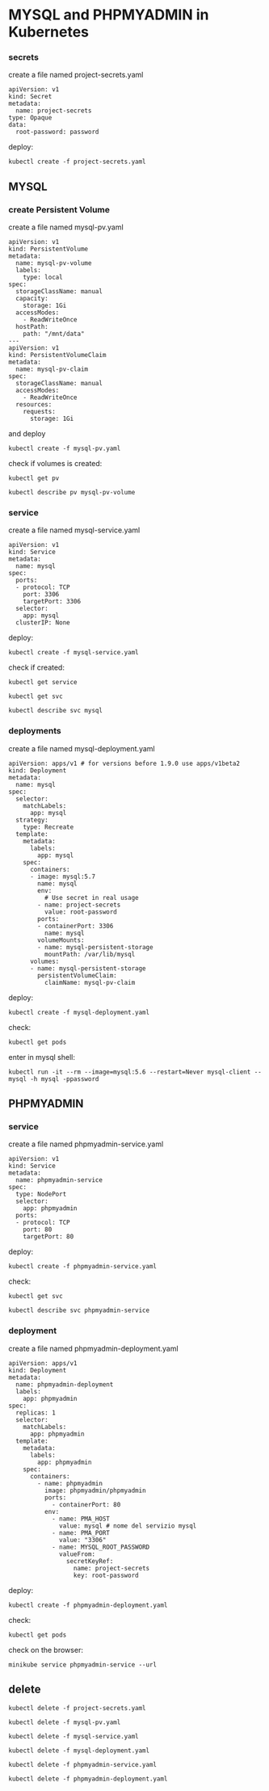 # MYSQL and PHPMYADMIN in Kubernetes

### secrets
create a file named project-secrets.yaml
```
apiVersion: v1
kind: Secret
metadata:
  name: project-secrets
type: Opaque
data:
  root-password: password
```

deploy:
```
kubectl create -f project-secrets.yaml
```
## MYSQL
### create Persistent Volume

create a file named mysql-pv.yaml
```
apiVersion: v1
kind: PersistentVolume
metadata:
  name: mysql-pv-volume
  labels:
    type: local
spec:
  storageClassName: manual
  capacity:
    storage: 1Gi
  accessModes:
    - ReadWriteOnce
  hostPath:
    path: "/mnt/data"
---
apiVersion: v1
kind: PersistentVolumeClaim
metadata:
  name: mysql-pv-claim
spec:
  storageClassName: manual
  accessModes:
    - ReadWriteOnce
  resources:
    requests:
      storage: 1Gi
```

and deploy
```
kubectl create -f mysql-pv.yaml
```
check if volumes is created:
```
kubectl get pv

kubectl describe pv mysql-pv-volume
```

### service
create a file named mysql-service.yaml
```
apiVersion: v1
kind: Service
metadata:
  name: mysql
spec:
  ports:
  - protocol: TCP
    port: 3306
    targetPort: 3306
  selector:
    app: mysql
  clusterIP: None
```
deploy:
```
kubectl create -f mysql-service.yaml
```

check if created:
```
kubectl get service

kubectl get svc

kubectl describe svc mysql
```

### deployments
create a file named mysql-deployment.yaml
```
apiVersion: apps/v1 # for versions before 1.9.0 use apps/v1beta2
kind: Deployment
metadata:
  name: mysql
spec:
  selector:
    matchLabels:
      app: mysql
  strategy:
    type: Recreate
  template:
    metadata:
      labels:
        app: mysql
    spec:
      containers:
      - image: mysql:5.7
        name: mysql
        env:
          # Use secret in real usage
        - name: project-secrets
          value: root-password
        ports:
        - containerPort: 3306
          name: mysql
        volumeMounts:
        - name: mysql-persistent-storage
          mountPath: /var/lib/mysql
      volumes:
      - name: mysql-persistent-storage
        persistentVolumeClaim:
          claimName: mysql-pv-claim
```
deploy:
```
kubectl create -f mysql-deployment.yaml
```

check:
```
kubectl get pods
```

enter in mysql shell:
```
kubectl run -it --rm --image=mysql:5.6 --restart=Never mysql-client -- mysql -h mysql -ppassword
```

## PHPMYADMIN

### service
create a file named phpmyadmin-service.yaml
```
apiVersion: v1
kind: Service
metadata:
  name: phpmyadmin-service
spec:
  type: NodePort
  selector:
    app: phpmyadmin
  ports:
  - protocol: TCP
    port: 80
    targetPort: 80
```

deploy:
```
kubectl create -f phpmyadmin-service.yaml 
```

check:
```
kubectl get svc

kubectl describe svc phpmyadmin-service
```

### deployment
create a file named phpmyadmin-deployment.yaml
```
apiVersion: apps/v1
kind: Deployment
metadata:
  name: phpmyadmin-deployment
  labels:
    app: phpmyadmin
spec:
  replicas: 1
  selector:
    matchLabels:
      app: phpmyadmin
  template:
    metadata:
      labels:
        app: phpmyadmin
    spec:
      containers:
        - name: phpmyadmin
          image: phpmyadmin/phpmyadmin
          ports:
            - containerPort: 80
          env:
            - name: PMA_HOST
              value: mysql # nome del servizio mysql
            - name: PMA_PORT
              value: "3306"
            - name: MYSQL_ROOT_PASSWORD
              valueFrom:
                secretKeyRef:
                  name: project-secrets
                  key: root-password
```
deploy:
```
kubectl create -f phpmyadmin-deployment.yaml
```

check:
```
kubectl get pods
```

check on the browser:
```
minikube service phpmyadmin-service --url
```
## delete
```
kubectl delete -f project-secrets.yaml

kubectl delete -f mysql-pv.yaml

kubectl delete -f mysql-service.yaml

kubectl delete -f mysql-deployment.yaml

kubectl delete -f phpmyadmin-service.yaml 

kubectl delete -f phpmyadmin-deployment.yaml
```